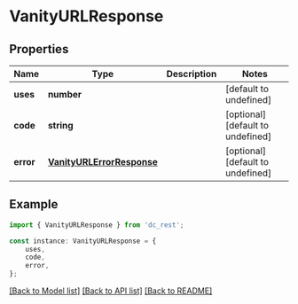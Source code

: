 # VanityURLResponse


## Properties

Name | Type | Description | Notes
------------ | ------------- | ------------- | -------------
**uses** | **number** |  | [default to undefined]
**code** | **string** |  | [optional] [default to undefined]
**error** | [**VanityURLErrorResponse**](VanityURLErrorResponse.md) |  | [optional] [default to undefined]

## Example

```typescript
import { VanityURLResponse } from 'dc_rest';

const instance: VanityURLResponse = {
    uses,
    code,
    error,
};
```

[[Back to Model list]](../README.md#documentation-for-models) [[Back to API list]](../README.md#documentation-for-api-endpoints) [[Back to README]](../README.md)

